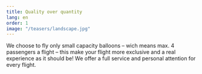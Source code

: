 ```yaml
---
title: Quality over quantity
lang: en
order: 1
image: "/teasers/landscape.jpg"
---
```


We choose to fly only small capacity balloons – wich means max. 4 passengers a flight – this make your flight more exclusive and a real experience as it should be! We offer a full service and personal attention for every flight.
